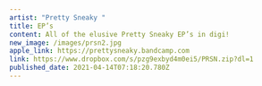 ```yaml
---
artist: "Pretty Sneaky "
title: EP’s
content: All of the elusive Pretty Sneaky EP’s in digi!
new_image: /images/prsn2.jpg
apple_link: https://prettysneaky.bandcamp.com
link: https://www.dropbox.com/s/pzg9exbyd4m0ei5/PRSN.zip?dl=1
published_date: 2021-04-14T07:18:20.780Z
---
```

